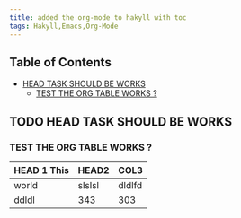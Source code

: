 ```yaml
---
title: added the org-mode to hakyll with toc
tags: Hakyll,Emacs,Org-Mode
---
```

<div id="table-of-contents">
<h2>Table of Contents</h2>
<div id="text-table-of-contents">
<ul>
<li><a href="#sec-1">HEAD TASK SHOULD BE WORKS</a>
<ul>
<li><a href="#sec-1-1">TEST THE ORG TABLE WORKS ?</a></li>
</ul>
</li>
</ul>
</div>
</div>


<div id="outline-container-sec-1" class="outline-2">
<h2 id="sec-1"><span class="todo TODO">TODO</span> HEAD TASK SHOULD BE WORKS</h2>
<div class="outline-text-2" id="text-1">
</div><div id="outline-container-sec-1-1" class="outline-3">
<h3 id="sec-1-1">TEST THE ORG TABLE WORKS ?</h3>
<div class="outline-text-3" id="text-1-1">
<table>


<colgroup>
<col  class="left">

<col  class="left">

<col  class="left">
</colgroup>
<thead>
<tr>
<th scope="col" class="left">HEAD 1 This</th>
<th scope="col" class="left">HEAD2</th>
<th scope="col" class="left">COL3</th>
</tr>
</thead>
<tbody>
<tr>
<td class="left">world</td>
<td class="left">slslsl</td>
<td class="left">dldlfd</td>
</tr>

<tr>
<td class="left">ddldl</td>
<td class="left">343</td>
<td class="left">303</td>
</tr>
</tbody>
</table>
</div>
</div>
</div>
